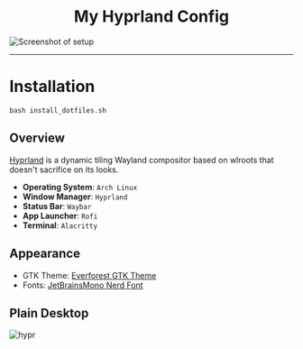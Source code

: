 <h1 align="center">My Hyprland Config</h1>

![Screenshot of setup](assets/screenshots/main.png)

---

# Installation

`bash install_dotfiles.sh`

## Overview

[Hyprland](https://github.com/vaxerski/Hyprland) is a dynamic tiling Wayland compositor based on wlroots that doesn't sacrifice on its looks.

- **Operating System**: `Arch Linux`
- **Window Manager**: `Hyprland`
- **Status Bar**: `Waybar`
- **App Launcher**: `Rofi`
- **Terminal**: `Alacritty`

## Appearance

- GTK Theme: [Everforest GTK Theme](https://github.com/Fausto-Korpsvart/Everforest-GTK-Theme)
- Fonts: [JetBrainsMono Nerd Font](https://github.com/ryanoasis/nerd-fonts/releases/download/v3.0.2/JetBrainsMono.zip)

## Plain Desktop

![hypr](assets/screenshots/plain.png)
